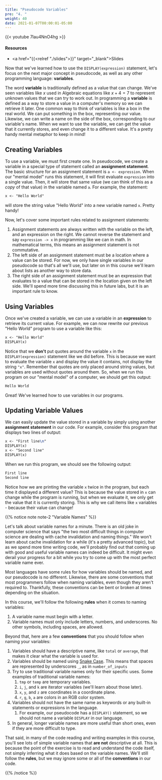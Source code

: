 ```yaml
---
title: "Pseudocode Variables"
pre: "4. "
weight: 40
date: 2021-01-07T00:00:01-05:00
---
```


{{< youtube 7lau4NnO4hg >}}

#### Resources

* <a href="{{<relref "./slides">}}" target="_blank">Slides</a>

Now that we've learned how to use the `DISPLAY(expression)` statement, let's focus on the next major concept in pseudocode, as well as any other programming language: **variables**. 

The word **variable** is traditionally defined as a value that can change. We've seen variables like $x$ used in Algebraic equations like $x + 4 = 7$ to represent unknown values that we can try to work out. In programming a **variable** is defined as a way to store a value in a computer's memory so we can retrieve it later. One common way to think of variables is like a box in the real world. We can put something in the box, representing our value. Likewise, we can write a name on the side of the box, corresponding to our variable's name. When we want to use the variable, we can get the value that it currently stores, and even change it to a different value. It's a pretty handy mental metaphor to keep in mind!

## Creating Variables

To use a variable, we must first create one. In pseudocode, we create a variable in a special type of statement called an **assignment statement**. The basic structure for an assignment statement is `a <- expression`. When our "mental model" runs this statement, it will first evaluate `expression` into a single value. Then, it will store that same value (we can think of this as a _copy_ of that value) in the variable named `a`. For example, the statement:

```tex
x <- "Hello World"
```

will store the string value "Hello World" into a new variable named `x`. Pretty handy! 

Now, let's cover some important rules related to assignment statements:

1. Assignment statements are always written with the variable on the left, and an expression on the right. We cannot reverse the statement and say `expression -> x` in programming like we can in math. In mathematical terms, this means an assignment statement is not commutative. 
1. The left side of an assignment statement must be a location where a value can be stored. For now, we only have single variables in our pseudocode so that's all we'll use, but later on in this course we'll learn about lists as another way to store data. 
1. The right side of an assignment statement must be an expression that evaluates to a value that can be stored in the location given on the left side. We'll spend more time discussing this in future labs, but it is an important rule to know. 

## Using Variables

Once we've created a variable, we can use a variable in an **expression** to retrieve its current value. For example, we can now rewrite our previous "Hello World" program to use a variable like this:

```tex
x <- "Hello World"
DISPLAY(x)
```

Notice that we **don't** put quotes around the variable `x` in the `DISPLAY(expression)` statement like we did before. This is because we want to evaluate the variable `x` and display the value it contains, not display the string `"x"`. Remember that quotes are only placed around string values, but variables are used without quotes around them. So, when we run this program on our "mental model" of a computer, we should get this output:

```tex
Hello World
```

Great! We've learned how to use variables in our programs.

## Updating Variable Values

We can easily update the value stored in a variable by simply using another **assignment statement** in our code. For example, consider this program that displays two lines of output:

```tex
x <- "First line\n"
DISPLAY(x)
x <- "Second line"
DISPLAY(x)
```

When we run this program, we should see the following output:

```tex
First line
Second line
```

Notice how we are printing the variable `x` twice in the program, but each time it displayed a different value? This is because the value stored in `x` can change while the program is running, but when we evaluate it, we only get the value that it is currently storing. This is why we call items like `x` variables - because their value can change!

{{% notice note note-2 "Variable Names" %}}

Let's talk about variable names for a minute. There is an old joke in computer science that says "the two most difficult things in computer science are dealing with cache invalidation and naming things." We won't learn about cache invalidation for a while (it's a pretty advanced topic), but as we spend more time writing code, we'll probably find out that coming up with good and useful variable names can indeed be difficult. It might even derail your progress for a bit while you try to come up with the most perfect variable name ever.

Most languages have some rules for how variables should be named, and our pseudocode is no different. Likewise, there are some conventions that most programmers follow when naming variables, even though they aren't required to. Thankfully, these conventions can be bent or broken at times depending on the situation.

In this course, we'll follow the following **rules** when it comes to naming variables:

1. A variable name must begin with a letter.
1. Variable names must only include letters, numbers, and underscores. No other symbols, including spaces, are allowed.

Beyond that, here are a few **conventions** that you should follow when naming your variables:

1. Variables should have a descriptive name, like `total` or `average`, that makes it clear what the variable is used for.
1. Variables should be named using [Snake Case](https://en.wikipedia.org/wiki/Snake_case). This means that spaces are represented by underscores `_`, as in `number_of_inputs`
1. Try to use traditional variable names only for their specific uses. Some examples of traditional variable names:
    1. `tmp` or `temp` are temporary variables.
    1. `i`, `j`, and `k` are iterator variables (we'll learn about those later).
    1. `x`, `y`, and `z` are coordinates in a coordinate plane.
    1. `r`, `g`, `b`, `a` are colors in an RGB color system.
1. Variables should not have the same name as keywords or any built-in statements or expressions in the language.
    1. For example, our pseudocode has a `DISPLAY()` statement, so we should not name a variable `DISPLAY` in our language.
1. In general, longer variable names are more useful than short ones, even if they are more difficult to type.

That said, in many of the code reading and writing examples in this course, you'll see lots of simple variable names that **are not** descriptive at all. This is because the point of the exercise is to read and understand the code itself, not simply inferring what it does based on the variable names. We'll still follow the **rules**, but we may ignore some or all of the **conventions** in our code. 

{{% /notice %}}